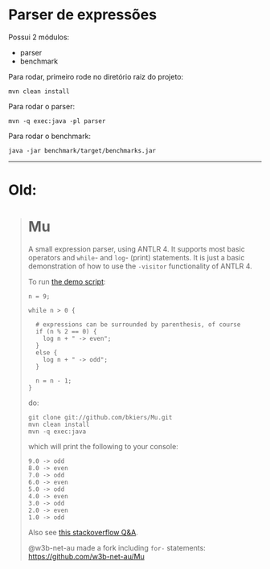 # Parser de expressões

Possui 2 módulos:

- parser
- benchmark

Para rodar, primeiro rode no diretório raiz do projeto:

```
mvn clean install
```

Para rodar o parser:
```
mvn -q exec:java -pl parser
```

Para rodar o benchmark:

```
java -jar benchmark/target/benchmarks.jar
```


---
# Old:


> Mu
> ==
> 
> A small expression parser, using ANTLR 4. It supports most basic operators
> and `while`- and `log`- (print) statements. It is just a basic
> demonstration of how to use the `-visitor` functionality of ANTLR 4.
> 
> To run [the demo script](https://github.com/bkiers/Mu/blob/master/src/main/mu/test.mu):
> 
> ```
> n = 9;
> 
> while n > 0 {
> 
>   # expressions can be surrounded by parenthesis, of course
>   if (n % 2 == 0) {
>     log n + " -> even";
>   }
>   else {
>     log n + " -> odd";
>   }
> 
>   n = n - 1;
> }
> ```
> 
> do:
> 
> ```
> git clone git://github.com/bkiers/Mu.git
> mvn clean install
> mvn -q exec:java
> ```
> 
> which will print the following to your console:
> 
> ```
> 9.0 -> odd
> 8.0 -> even
> 7.0 -> odd
> 6.0 -> even
> 5.0 -> odd
> 4.0 -> even
> 3.0 -> odd
> 2.0 -> even
> 1.0 -> odd
> ```
> 
> Also see [this stackoverflow Q&A](http://stackoverflow.com/questions/15610183/if-else-statements-in-antlr-using-listeners).
> 
> @w3b-net-au made a fork including `for-` statements: https://github.com/w3b-net-au/Mu

